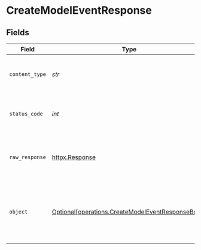# CreateModelEventResponse


## Fields

| Field                                                                                                        | Type                                                                                                         | Required                                                                                                     | Description                                                                                                  | Example                                                                                                      |
| ------------------------------------------------------------------------------------------------------------ | ------------------------------------------------------------------------------------------------------------ | ------------------------------------------------------------------------------------------------------------ | ------------------------------------------------------------------------------------------------------------ | ------------------------------------------------------------------------------------------------------------ |
| `content_type`                                                                                               | *str*                                                                                                        | :heavy_check_mark:                                                                                           | HTTP response content type for this operation                                                                |                                                                                                              |
| `status_code`                                                                                                | *int*                                                                                                        | :heavy_check_mark:                                                                                           | HTTP response status code for this operation                                                                 |                                                                                                              |
| `raw_response`                                                                                               | [httpx.Response](https://www.python-httpx.org/api/#response)                                                 | :heavy_check_mark:                                                                                           | Raw HTTP response; suitable for custom response parsing                                                      |                                                                                                              |
| `object`                                                                                                     | [Optional[operations.CreateModelEventResponseBody]](../../models/operations/createmodeleventresponsebody.md) | :heavy_minus_sign:                                                                                           | Model event created                                                                                          | {<br/>"event_id": "7f22137a-6911-4ed3-bc36-110f1dde6b66",<br/>"success": true<br/>}                          |
